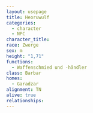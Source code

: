 ```yaml
---
layout: usepage
title: Heoruwulf
categories:
  - character
  - NPC
character_title: 
race: Zwerge
sex: m
height: "1,71"
functions:
  - Waffenschmied und -händler
class: Barbar
homes:
  - Garadzar
alignment: TN
alive: true
relationships:
---
```



